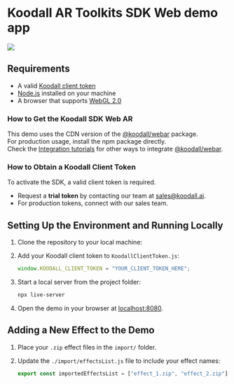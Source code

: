 # Koodall AR Toolkits SDK Web demo app
[![](https://www.koodall.ai/media/images/logo/logo-color.svg)](https://www.koodall.ai/)


## Requirements

- A valid [Koodall client token](#obtaining-koodall-client-token)
- [Node.js](https://nodejs.org/en/) installed on your machine
- A browser that supports [WebGL 2.0](https://caniuse.com/#feat=webgl2)

### How to Get the Koodall SDK Web AR

This demo uses the CDN version of the [@koodall/webar](https://www.npmjs.com/package/@banuba/webar) package.  
For production usage, install the npm package directly.  
Check the [Integration tutorials](https://docs.banuba.com/face-ar-sdk-v1/web/web_tutorials_integrations) for other ways to integrate [@koodall/webar](https://www.npmjs.com/package/@banuba/webar).

### How to Obtain a Koodall Client Token

To activate the SDK, a valid client token is required.  
- Request a **trial token** by contacting our team at [sales@koodall.ai](mailto:sales@koodall.ai).
- For production tokens, connect with our sales team.

## Setting Up the Environment and Running Locally

1. Clone the repository to your local machine:

2. Add your Koodall client token to `KoodallClientToken.js`:

    ```js
    window.KOODALL_CLIENT_TOKEN = "YOUR_CLIENT_TOKEN_HERE";
    ```

3. Start a local server from the project folder:

    ```sh
    npx live-server
    ```

4. Open the demo in your browser at [localhost:8080](http://localhost:8080).

## Adding a New Effect to the Demo

1. Place your `.zip` effect files in the `import/` folder.

2. Update the `./import/effectsList.js` file to include your effect names:

    ```js
    export const importedEffectsList = ["effect_1.zip", "effect_2.zip"];
    ```
